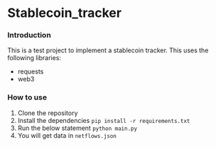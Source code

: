 # Stablecoin_tracker

### Introduction
This is a test project to implement a stablecoin tracker.
This uses the following libraries:
- requests
- web3

### How to use
1. Clone the repository
2. Install the dependencies
   `pip install -r requirements.txt`
3. Run the below statement
   `python main.py`
4. You will get data in `netflows.json` 
